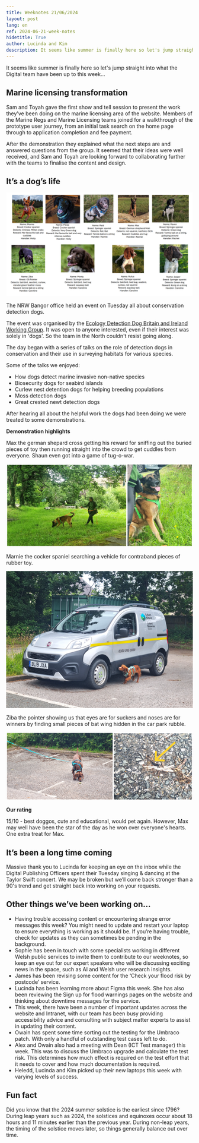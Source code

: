 ```yaml
---
title: Weeknotes 21/06/2024
layout: post
lang: en
ref: 2024-06-21-week-notes
hidetitle: True
author: Lucinda and Kim
description: It seems like summer is finally here so let's jump straight into what the Digital team have been up to this week…
---
```


It seems like summer is finally here so let's jump straight into what the Digital team have been up to this week…

## Marine licensing transformation

Sam and Toyah gave the first show and tell session to present the work they’ve been doing on the marine licensing area of the website. Members of the Marine Regs and Marine Licensing teams joined for a walkthrough of the prototype user journey, from an initial task search on the home page through to application completion and fee payment.

After the demonstration they explained what the next steps are and answered questions from the group. It seemed that their ideas were well received, and Sam and Toyah are looking forward to collaborating further with the teams to finalise the content and design. 

## It’s a dog’s life

![the conservation detection dogs](https://github.com/nrw-digital/week-notes/blob/b30a5420edd71c3aad13aec3a2bfb94a0fe104c5/images/Doggos.png?raw=true)

The NRW Bangor office held an event on Tuesday all about conservation detection dogs.

The event was organised by the [Ecology Detection Dog Britain and Ireland Working Group](https://www.ecologydetectiondogwg.org/). It was open to anyone interested, even if their interest was solely in 'dogs'. So the team in the North couldn't resist going along.

The day began with a series of talks on the role of detection dogs in conservation and their use in surveying habitats for various species.

Some of the talks we enjoyed:

+ How dogs detect marine invasive non-native species
+ Biosecurity dogs for seabird islands
+ Curlew nest detention dogs for helping breeding populations
+ Moss detection dogs
+ Great crested newt detection dogs

After hearing all about the helpful work the dogs had been doing we were treated to some demonstrations. 

**Demonstration highlights**

Max the german shepard cross getting his reward for sniffing out the buried pieces of toy then running straight into the crowd to get cuddles from everyone. Shaun even got into a game of tug-o-war.

![Max the german shepard cross getting his reward for sniffing out the buried pieces of toy](https://github.com/nrw-digital/week-notes/blob/fc145dde6198f9ce01b7d2897c633f7ac09978d2/images/Doggo-Max01.png?raw=true)

Marnie the cocker spaniel searching a vehicle for contraband pieces of rubber toy.

![Marnie the cocker spaniel searching a vehicle for contraband pieces of rubber toy](https://github.com/nrw-digital/week-notes/blob/fc145dde6198f9ce01b7d2897c633f7ac09978d2/images/Doggo-Marnie01.png?raw=true)

Ziba the pointer showing us that eyes are for suckers and noses are for winners by finding small pieces of bat wing hidden in the car park rubble.

![Ziba the pointer finding small pieces of bat wing hidden in the car park rubble](https://github.com/nrw-digital/week-notes/blob/fc145dde6198f9ce01b7d2897c633f7ac09978d2/images/Doggo-Ziba01.png?raw=true)

**Our rating**

15/10 - best doggos, cute and educational, would pet again. However, Max may well have been the star of the day as he won over everyone's hearts. One extra treat for Max.

## It’s been a long time coming

Massive thank you to Lucinda for keeping an eye on the inbox while the Digital Publishing Officers spent their Tuesday singing & dancing at the Taylor Swift concert. We may be broken but we’ll come back stronger than a 90's trend and get straight back into working on your requests.

## Other things we’ve been working on…

+ Having trouble accessing content or encountering strange error messages this week? You might need to update and restart your laptop to ensure everything is working as it should be. If you’re having trouble, check for updates as they can sometimes be pending in the background.
+ Sophie has been in touch with some specialists working in different Welsh public services to invite them to contribute to our weeknotes, so keep an eye out for our expert speakers who will be discussing exciting news in the space, such as AI and Welsh user research insights.
+ James has been revising some content for the ‘Check your flood risk by postcode’ service.
+ Lucinda has been learning more about Figma this week. She has also been reviewing the Sign up for flood warnings pages on the website and thinking about downtime messages for the service.
+ This week, there have been a number of important updates across the website and Intranet, with our team has been busy providing accessibility advice and consulting with subject matter experts to assist in updating their content.
+ Owain has spent some time sorting out the testing for the Umbraco patch. With only a handful of outstanding test cases left to do.
+ Alex and Owain also had a meeting with Dean (ICT Test manager) this week. This was to discuss the Umbraco upgrade and calculate the test risk. This determines how much effect is required on the test effort that it needs to cover and how much documentation is required.
+ Heledd, Lucinda and Kim picked up their new laptops this week with varying levels of success. 

## Fun fact

Did you know that the 2024 summer solstice is the earliest since 1796? During leap years such as 2024, the solstices and equinoxes occur about 18 hours and 11 minutes earlier than the previous year. During non-leap years, the timing of the solstice moves later, so things generally balance out over time.

